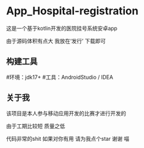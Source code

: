 # App_Hospital-registration
这是一个基于kotlin开发的医院挂号系统安卓app

由于源码体积有点大 我放在‘发行’ 下载即可

## 构建工具
#环境：jdk17+
#工具：AndroidStudio / IDEA

## 关于我
该项目是本人参与移动应用开发的比赛才进行开发的

由于工期比较短 质量之低

代码非常的shit 如果对你有用 请为我点个star 谢谢 喵
